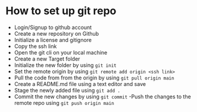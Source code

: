 # How to set up git repo 
- Login/Signup to github account
- Create a new repository on Github
- Initialize a license and gitignore
- Copy the ssh link
- Open the git cli on your local machine
- Create a new Target folder
- Initialize the new folder by using `git init`
- Set  the remote origin by using `git remote add origin <ssh link>`
- Pull the code from from the origin by using `git pull origin main`
- Create a README.md file using a text editor and save
- Stage the newly added file using `git add .`
- Commit the new changes by using `git commit`
-Push the changes to the remote repo using `git push origin main`


